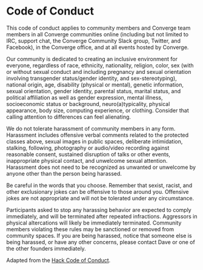 # Code of Conduct

This code of conduct applies to community members and Converge team members in all Converge communities online (including but not limited to IRC, support chat, the Converge Community Slack group, Twitter, and Facebook), in the Converge office, and at all events hosted by Converge.

Our community is dedicated to creating an inclusive environment for everyone, regardless of race, ethnicity, nationality, religion, color, sex (with or without sexual conduct and including pregnancy and sexual orientation involving transgender status/gender identity, and sex-stereotyping), national origin, age, disability (physical or mental), genetic information, sexual orientation, gender identity, parental status, marital status, and political affiliation as well as gender expression, mental illness, socioeconomic status or background, neuro(a)typicality, physical appearance, body size, computing experience, or clothing. Consider that calling attention to differences can feel alienating.

We do not tolerate harassment of community members in any form. Harassment includes offensive verbal comments related to the protected classes above, sexual images in public spaces, deliberate intimidation, stalking, following, photography or audio/video recording against reasonable consent, sustained disruption of talks or other events, inappropriate physical contact, and unwelcome sexual attention. Harassment does not need to be recognized as unwanted or unwelcome by anyone other than the person being harassed.

Be careful in the words that you choose. Remember that sexist, racist, and other exclusionary jokes can be offensive to those around you. Offensive jokes are not appropriate and will not be tolerated under any circumstance.

Participants asked to stop any harassing behavior are expected to comply immediately, and will be terminated after repeated infractions. Aggressors in physical altercations will likely be immediately terminated. Community members violating these rules may be sanctioned or removed from community spaces. If you are being harassed, notice that someone else is being harassed, or have any other concerns, please contact Dave or one of the other founders immediately.

Adapted from the [Hack Code of Conduct](http://hackcodeofconduct.org/).
